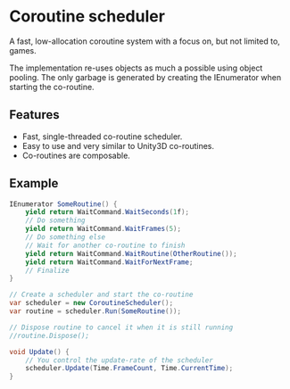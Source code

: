 # Coroutine scheduler

A fast, low-allocation coroutine system with a focus on, but not limited to, games.

The implementation re-uses objects as much a possible using object pooling. The only garbage is generated by creating the IEnumerator when starting the co-routine.

## Features

- Fast, single-threaded co-routine scheduler.
- Easy to use and very similar to Unity3D co-routines.
- Co-routines are composable.

## Example

``` c#
IEnumerator SomeRoutine() {
    yield return WaitCommand.WaitSeconds(1f);
    // Do something
    yield return WaitCommand.WaitFrames(5);
	// Do something else
	// Wait for another co-routine to finish
	yield return WaitCommand.WaitRoutine(OtherRoutine());
    yield return WaitCommand.WaitForNextFrame;
	// Finalize
}

// Create a scheduler and start the co-routine
var scheduler = new CoroutineScheduler();
var routine = scheduler.Run(SomeRoutine());

// Dispose routine to cancel it when it is still running
//routine.Dispose();

void Update() {
    // You control the update-rate of the scheduler
    scheduler.Update(Time.FrameCount, Time.CurrentTime);
}
```